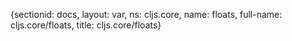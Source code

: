 {sectionid: docs, layout: var, ns: cljs.core, name: floats, full-name: cljs.core/floats,
  title: cljs.core/floats}
